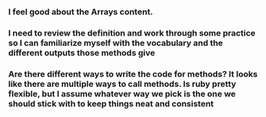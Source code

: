 ### I feel good about the Arrays content.

### I need to review the definition and work through some practice so I can familiarize myself with the vocabulary and the different outputs those methods give

### Are there different ways to write the code for methods? It looks like there are multiple ways to call methods. Is ruby pretty flexible, but I assume whatever way we pick is the one we should stick with to keep things neat and consistent
 
